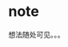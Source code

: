 <!--
 * @Author: gongyuqi
 * @Date: 2021-11-19 17:49:20
 * @LastEditTime: 2022-08-01 16:20:03
 * @LastEditors: rich1e
 * @Descripttion:
 * @FilePath: /rich1e.me/docs/note/README.md
-->

# note

想法随处可见。。。
